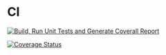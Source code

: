 # CI

[![Build, Run Unit Tests and Generate Coverall Report](https://github.com/Lucas440/CI/actions/workflows/dotnet.yml/badge.svg)](https://github.com/Lucas440/CI/actions/workflows/dotnet.yml)

[![Coverage Status](https://coveralls.io/repos/github/Lucas440/CI/badge.svg?branch=main)](https://coveralls.io/github/Lucas440/CI?branch=main)
